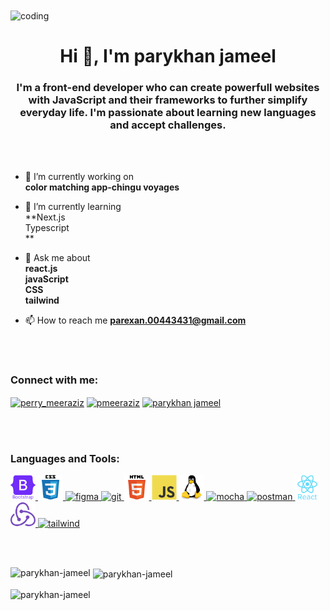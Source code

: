 <img align="center" alt="coding" width="1000" height="300"  src="https://wallpapers.com/images/hd/monkey-doing-coding-kabic55n6a0wai1i.jpg">
<h1 align="center">Hi 👋, I'm parykhan jameel</h1>
<h3 align="center">I'm a front-end developer who can create powerfull websites with JavaScript and their frameworks to further simplify everyday life. I'm passionate about learning new languages and accept challenges.</h3>
<br>
<br>


- 🔭 I’m currently working on <br>**color matching app-chingu voyages**

- 🌱 I’m currently learning<br>
 **Next.js<br>
 Typescript<br>
 **
  

- 💬 Ask me about<br>
 **react.js <br>
  javaScript<br>
  CSS<br>
  tailwind**

- 📫 How to reach me **parexan.00443431@gmail.com**
<br>
<br>

<h3 align="left">Connect with me:</h3>
<p align="left">
<a href="https://codepen.io/perry_meeraziz" target="blank"><img align="center" src="https://raw.githubusercontent.com/rahuldkjain/github-profile-readme-generator/master/src/images/icons/Social/codepen.svg" alt="perry_meeraziz" height="30" width="40" /></a>
<a href="https://twitter.com/pmeeraziz" target="blank"><img align="center" src="https://raw.githubusercontent.com/rahuldkjain/github-profile-readme-generator/master/src/images/icons/Social/twitter.svg" alt="pmeeraziz" height="30" width="40" /></a>
<a href="https://linkedin.com/in/parykhan jameel" target="blank"><img align="center" src="https://raw.githubusercontent.com/rahuldkjain/github-profile-readme-generator/master/src/images/icons/Social/linked-in-alt.svg" alt="parykhan jameel" height="30" width="40" /></a>
</p>
<br>
<br>

<h3 align="left">Languages and Tools:</h3>
<p align="left"> <a href="https://getbootstrap.com" target="_blank" rel="noreferrer"> <img src="https://raw.githubusercontent.com/devicons/devicon/master/icons/bootstrap/bootstrap-plain-wordmark.svg" alt="bootstrap" width="40" height="40"/> </a> <a href="https://www.w3schools.com/css/" target="_blank" rel="noreferrer"> <img src="https://raw.githubusercontent.com/devicons/devicon/master/icons/css3/css3-original-wordmark.svg" alt="css3" width="40" height="40"/> </a> <a href="https://www.figma.com/" target="_blank" rel="noreferrer"> <img src="https://www.vectorlogo.zone/logos/figma/figma-icon.svg" alt="figma" width="40" height="40"/> </a> <a href="https://git-scm.com/" target="_blank" rel="noreferrer"> <img src="https://www.vectorlogo.zone/logos/git-scm/git-scm-icon.svg" alt="git" width="40" height="40"/> </a> <a href="https://www.w3.org/html/" target="_blank" rel="noreferrer"> <img src="https://raw.githubusercontent.com/devicons/devicon/master/icons/html5/html5-original-wordmark.svg" alt="html5" width="40" height="40"/> </a> <a href="https://developer.mozilla.org/en-US/docs/Web/JavaScript" target="_blank" rel="noreferrer"> <img src="https://raw.githubusercontent.com/devicons/devicon/master/icons/javascript/javascript-original.svg" alt="javascript" width="40" height="40"/> </a> <a href="https://www.linux.org/" target="_blank" rel="noreferrer"> <img src="https://raw.githubusercontent.com/devicons/devicon/master/icons/linux/linux-original.svg" alt="linux" width="40" height="40"/> </a> <a href="https://mochajs.org" target="_blank" rel="noreferrer"> <img src="https://www.vectorlogo.zone/logos/mochajs/mochajs-icon.svg" alt="mocha" width="40" height="40"/> </a> <a href="https://postman.com" target="_blank" rel="noreferrer"> <img src="https://www.vectorlogo.zone/logos/getpostman/getpostman-icon.svg" alt="postman" width="40" height="40"/> </a> <a href="https://reactjs.org/" target="_blank" rel="noreferrer"> <img src="https://raw.githubusercontent.com/devicons/devicon/master/icons/react/react-original-wordmark.svg" alt="react" width="40" height="40"/> </a> <a href="https://redux.js.org" target="_blank" rel="noreferrer"> <img src="https://raw.githubusercontent.com/devicons/devicon/master/icons/redux/redux-original.svg" alt="redux" width="40" height="40"/> </a> <a href="https://tailwindcss.com/" target="_blank" rel="noreferrer"> <img src="https://www.vectorlogo.zone/logos/tailwindcss/tailwindcss-icon.svg" alt="tailwind" width="40" height="40"/> </a> </p>
<br>
<br>
<p><img align="left"  src="https://github-readme-stats.vercel.app/api/top-langs?username=parykhan-jameel&show_icons=true&locale=en&layout=compact" alt="parykhan-jameel" /></p>

<p>&nbsp;<img align="center" src="https://github-readme-stats.vercel.app/api?username=parykhan-jameel&show_icons=true&locale=en" alt="parykhan-jameel" /></p>

<p><img align="center" src="https://github-readme-streak-stats.herokuapp.com/?user=parykhan-jameel&" alt="parykhan-jameel" /></p>

